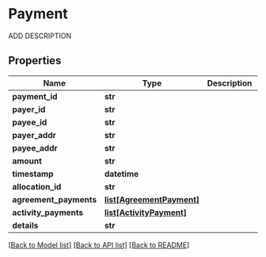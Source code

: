 # Payment

ADD DESCRIPTION
## Properties
Name | Type | Description | Notes
------------ | ------------- | ------------- | -------------
**payment_id** | **str** |  | 
**payer_id** | **str** |  | 
**payee_id** | **str** |  | 
**payer_addr** | **str** |  | [optional] 
**payee_addr** | **str** |  | [optional] 
**amount** | **str** |  | 
**timestamp** | **datetime** |  | 
**allocation_id** | **str** |  | [optional] 
**agreement_payments** | [**list[AgreementPayment]**](AgreementPayment.md) |  | 
**activity_payments** | [**list[ActivityPayment]**](ActivityPayment.md) |  | 
**details** | **str** |  | 

[[Back to Model list]](../README.md#documentation-for-models) [[Back to API list]](../README.md#documentation-for-api-endpoints) [[Back to README]](../README.md)


